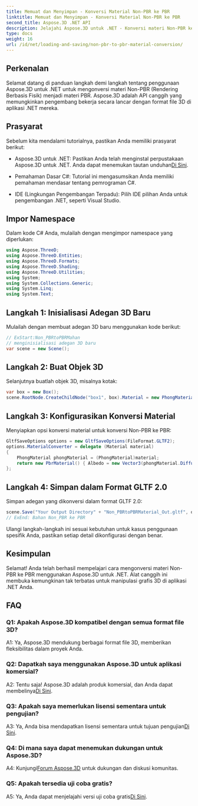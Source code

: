 ```yaml
---
title: Memuat dan Menyimpan - Konversi Material Non-PBR ke PBR
linktitle: Memuat dan Menyimpan - Konversi Material Non-PBR ke PBR
second_title: Aspose.3D .NET API
description: Jelajahi Aspose.3D untuk .NET - Konversi materi Non-PBR ke PBR dengan mudah. Tutorial komprehensif dan API yang kuat.
type: docs
weight: 16
url: /id/net/loading-and-saving/non-pbr-to-pbr-material-conversion/
---
```

## Perkenalan

Selamat datang di panduan langkah demi langkah tentang penggunaan Aspose.3D untuk .NET untuk mengonversi materi Non-PBR (Rendering Berbasis Fisik) menjadi materi PBR. Aspose.3D adalah API canggih yang memungkinkan pengembang bekerja secara lancar dengan format file 3D di aplikasi .NET mereka.

## Prasyarat

Sebelum kita mendalami tutorialnya, pastikan Anda memiliki prasyarat berikut:

-  Aspose.3D untuk .NET: Pastikan Anda telah menginstal perpustakaan Aspose.3D untuk .NET. Anda dapat menemukan tautan unduhan[Di Sini](https://releases.aspose.com/3d/net/).

- Pemahaman Dasar C#: Tutorial ini mengasumsikan Anda memiliki pemahaman mendasar tentang pemrograman C#.

- IDE (Lingkungan Pengembangan Terpadu): Pilih IDE pilihan Anda untuk pengembangan .NET, seperti Visual Studio.

## Impor Namespace

Dalam kode C# Anda, mulailah dengan mengimpor namespace yang diperlukan:

```csharp
using Aspose.ThreeD;
using Aspose.ThreeD.Entities;
using Aspose.ThreeD.Formats;
using Aspose.ThreeD.Shading;
using Aspose.ThreeD.Utilities;
using System;
using System.Collections.Generic;
using System.Linq;
using System.Text;
```

## Langkah 1: Inisialisasi Adegan 3D Baru

Mulailah dengan membuat adegan 3D baru menggunakan kode berikut:

```csharp
// ExStart:Non_PBRtoPBRMahan
// menginisialisasi adegan 3D baru
var scene = new Scene();
```

## Langkah 2: Buat Objek 3D

Selanjutnya buatlah objek 3D, misalnya kotak:

```csharp
var box = new Box();
scene.RootNode.CreateChildNode("box1", box).Material = new PhongMaterial() { DiffuseColor = new Vector3(1, 0, 1) };
```

## Langkah 3: Konfigurasikan Konversi Material

Menyiapkan opsi konversi material untuk konversi Non-PBR ke PBR:

```csharp
GltfSaveOptions options = new GltfSaveOptions(FileFormat.GLTF2);
options.MaterialConverter = delegate (Material material)
{
    PhongMaterial phongMaterial = (PhongMaterial)material;
    return new PbrMaterial() { Albedo = new Vector3(phongMaterial.DiffuseColor.x, phongMaterial.DiffuseColor.y, phongMaterial.DiffuseColor.z) };
};
```

## Langkah 4: Simpan dalam Format GLTF 2.0

Simpan adegan yang dikonversi dalam format GLTF 2.0:

```csharp
scene.Save("Your Output Directory" + "Non_PBRtoPBRMaterial_Out.gltf", options);
// ExEnd: Bahan Non_PBR ke PBR
```

Ulangi langkah-langkah ini sesuai kebutuhan untuk kasus penggunaan spesifik Anda, pastikan setiap detail dikonfigurasi dengan benar.

## Kesimpulan

Selamat! Anda telah berhasil mempelajari cara mengonversi materi Non-PBR ke PBR menggunakan Aspose.3D untuk .NET. Alat canggih ini membuka kemungkinan tak terbatas untuk manipulasi grafis 3D di aplikasi .NET Anda.

## FAQ

### Q1: Apakah Aspose.3D kompatibel dengan semua format file 3D?

A1: Ya, Aspose.3D mendukung berbagai format file 3D, memberikan fleksibilitas dalam proyek Anda.

### Q2: Dapatkah saya menggunakan Aspose.3D untuk aplikasi komersial?

 A2: Tentu saja! Aspose.3D adalah produk komersial, dan Anda dapat membelinya[Di Sini](https://purchase.aspose.com/buy).

### Q3: Apakah saya memerlukan lisensi sementara untuk pengujian?

A3: Ya, Anda bisa mendapatkan lisensi sementara untuk tujuan pengujian[Di Sini](https://purchase.aspose.com/temporary-license/).

### Q4: Di mana saya dapat menemukan dukungan untuk Aspose.3D?

 A4: Kunjungi[Forum Aspose.3D](https://forum.aspose.com/c/3d/18) untuk dukungan dan diskusi komunitas.

### Q5: Apakah tersedia uji coba gratis?

 A5: Ya, Anda dapat menjelajahi versi uji coba gratis[Di Sini](https://releases.aspose.com/).
